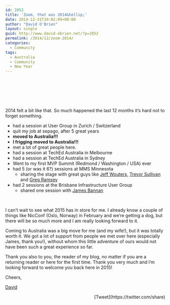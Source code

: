 ```yaml
---
id: 2852
title: 'Zoom, that was 2014&hellip;'
date: 2014-12-31T19:02:09+00:00
author: "David O'Brien"
layout: single
guid: http://www.david-obrien.net/?p=2852
permalink: /2014/12/zoom-2014/
categories:
  - Community
tags:
  - Australia
  - Community
  - New Year
---
```

&nbsp;

&nbsp;



&nbsp;

2014 felt a bit like that. So much happened the last 12 months it’s hard not to forget something.

  * had a session at User Group in Zurich / Switzerland
  * quit my job at sepago, after 5 great years
  * **moved to Australia!!!**
  * **I frigging moved to Australia!!!**
  * met a lot of great people here.
  * had a session at TechEd Australia in Melbourne
  * had a session at TechEd Australia in Sydney
  * Went to my first MVP Summit (Redmond / Washington / USA) ever
  * had 5 (or was it 6?) sessions at MMS Minnesota 
      * sharing the stage with great guys like [Jeff Wouters,](http://jeffwouters.nl/) [Trevor Sullivan](http://trevorsullivan.net) and [Greg Ramsey](http://gregramsey.net)
  * had 2 sessions at the Brisbane Infrastructure User Group 
      * shared one session with [James Bannan](http://jamesbannanit.com/)

&nbsp;

I can’t wait to see what 2015 has in store for me. I already know a couple of things like NicConf (Oslo, Norway) in February and we’re getting a dog, but there will be so much more and I am really looking forward to it.

Coming to Australia was a big move for me (and my wife!), but it was totally worth it. We got a lot of support from people we met over here (especially James, thank you!), without whom this little adventure of ours would not have been such a great experience so far.

Thank you also to you, the reader of my blog, no matter if you are a returning reader or here for the first time. Thank you very much and I’m looking forward to welcome you back here in 2015!

Cheers,

[David](http://www.twitter.com/david_obrien) 

<div style="float: right; margin-left: 10px;">
  [Tweet](https://twitter.com/share)
</div>

